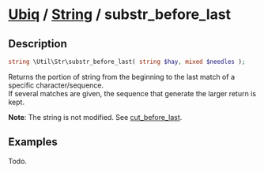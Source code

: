 [Ubiq](../index.md) / [String](../index.md#string) / substr_before_last
======


Description
-------- 

```php
string \Util\Str\substr_before_last( string $hay, mixed $needles );
```

Returns the portion of string from the beginning to the last match of a specific character/sequence. <br>
If several matches are given, the sequence that generate the larger return is kept.

**Note**: The string is not modified. See [cut_before_last](./cut_before_last.md).



Examples
--------

Todo.